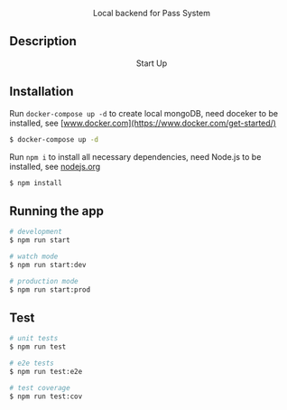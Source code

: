 <p align="center">
  Local backend for Pass System
</p>

## Description

<p align="center">Start Up</p>

## Installation

Run `docker-compose up -d` to create local mongoDB, need doceker to be installed, see [www.docker.com](https://www.docker.com/get-started/)

```bash
$ docker-compose up -d
```

Run `npm i` to install all necessary dependencies, need Node.js to be installed, see [nodejs.org](https://nodejs.org/en/download/current) 

```bash
$ npm install
```

## Running the app

```bash
# development
$ npm run start

# watch mode
$ npm run start:dev

# production mode
$ npm run start:prod
```

## Test

```bash
# unit tests
$ npm run test

# e2e tests
$ npm run test:e2e

# test coverage
$ npm run test:cov
```
